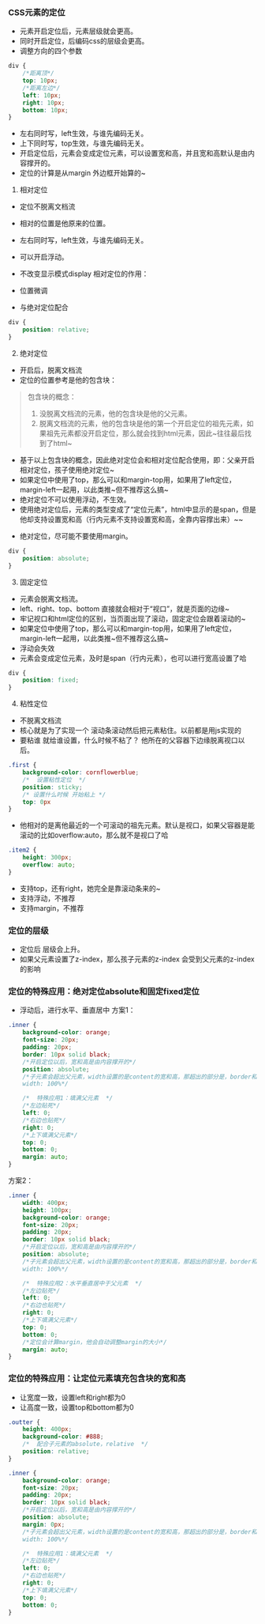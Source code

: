 ### CSS元素的定位

* 元素开启定位后，元素层级就会更高。
* 同时开启定位，后编码css的层级会更高。
* 调整方向的四个参数

```css
div {
    /*距离顶*/
    top: 10px;
    /*距离左边*/
    left: 10px;
    right: 10px;
    bottom: 10px;
}
```

* 左右同时写，left生效，与谁先编码无关。
* 上下同时写，top生效，与谁先编码无关。
* 开启定位后，元素会变成定位元素，可以设置宽和高，并且宽和高默认是由内容撑开的。
* 定位的计算是从margin 外边框开始算的~

1. 相对定位

* 定位不脱离文档流
* 相对的位置是他原来的位置。
* 左右同时写，left生效，与谁先编码无关。
* 可以开启浮动。
* 不改变显示模式display 相对定位的作用：

* 位置微调
* 与绝对定位配合

```css
div {
    position: relative;
}
```

2. 绝对定位

* 开启后，脱离文档流
* 定位的位置参考是他的包含块：

> 包含块的概念：
> 1. 没脱离文档流的元素，他的包含块是他的父元素。
> 2. 脱离文档流的元素，他的包含块是他的第一个开启定位的祖先元素，如果祖先元素都没开启定位，那么就会找到html元素，因此~往往最后找到了html~

* 基于以上包含块的概念，因此绝对定位会和相对定位配合使用，即：父亲开启相对定位，孩子使用绝对定位~
* 如果定位中使用了top，那么可以和margin-top用，如果用了left定位，margin-left一起用，以此类推~但不推荐这么搞~
* 绝对定位不可以使用浮动，不生效。
* 使用绝对定位后，元素的类型变成了“定位元素”，html中显示的是span，但是他却支持设置宽和高（行内元素不支持设置宽和高，全靠内容撑出来）~~

- 绝对定位，尽可能不要使用margin。

```css
div {
    position: absolute;
}
```

3. 固定定位

* 元素会脱离文档流。
* left、right、top、bottom 直接就会相对于“视口”，就是页面的边缘~
* 牢记视口和html定位的区别，当页面出现了滚动，固定定位会跟着滚动的~
* 如果定位中使用了top，那么可以和margin-top用，如果用了left定位，margin-left一起用，以此类推~但不推荐这么搞~
* 浮动会失效
* 元素会变成定位元素，及时是span（行内元素），也可以进行宽高设置了哈

```css
div {
    position: fixed;
}
```

4. 粘性定位

* 不脱离文档流
* 核心就是为了实现一个 滚动条滚动然后把元素粘住。以前都是用js实现的
* 要粘谁 就给谁设置，什么时候不粘了？ 他所在的父容器下边缘脱离视口以后。

```css
.first {
    background-color: cornflowerblue;
    /*  设置粘性定位  */
    position: sticky;
    /* 设置什么时候 开始粘上 */
    top: 0px
}

```

* 他相对的是离他最近的一个可滚动的祖先元素。默认是视口，如果父容器是能滚动的比如overflow:auto，那么就不是视口了哈

```css
.item2 {
    height: 300px;
    overflow: auto;
}
```

* 支持top，还有right，她完全是靠滚动条来的~
* 支持浮动，不推荐
* 支持margin，不推荐

### 定位的层级

* 定位后 层级会上升。
* 如果父元素设置了z-index，那么孩子元素的z-index 会受到父元素的z-index的影响

### 定位的特殊应用：绝对定位absolute和固定fixed定位

* 浮动后，进行水平、垂直居中 方案1：

```css
.inner {
    background-color: orange;
    font-size: 20px;
    padding: 20px;
    border: 10px solid black;
    /*开启定位以后，宽和高是由内容撑开的*/
    position: absolute;
    /*子元素会超出父元素，width设置的是content的宽和高，那超出的部分是，border和padding
    width: 100%*/

    /*  特殊应用1：填满父元素  */
    /*左边贴死*/
    left: 0;
    /*右边也贴死*/
    right: 0;
    /*上下填满父元素*/
    top: 0;
    bottom: 0;
    margin: auto;
}
```

方案2：

```css
.inner {
    width: 400px;
    height: 100px;
    background-color: orange;
    font-size: 20px;
    padding: 20px;
    border: 10px solid black;
    /*开启定位以后，宽和高是由内容撑开的*/
    position: absolute;
    /*子元素会超出父元素，width设置的是content的宽和高，那超出的部分是，border和padding
    width: 100%*/

    /*  特殊应用2：水平垂直居中于父元素  */
    /*左边贴死*/
    left: 0;
    /*右边也贴死*/
    right: 0;
    /*上下填满父元素*/
    top: 0;
    bottom: 0;
    /*定位会计算margin，他会自动调整margin的大小*/
    margin: auto;
}
```

### 定位的特殊应用：让定位元素填充包含块的宽和高

* 让宽度一致，设置left和right都为0
* 让高度一致，设置top和bottom都为0

```css
.outter {
    height: 400px;
    background-color: #888;
    /*  配合子元素的absolute，relative  */
    position: relative;
}

.inner {
    background-color: orange;
    font-size: 20px;
    padding: 20px;
    border: 10px solid black;
    /*开启定位以后，宽和高是由内容撑开的*/
    position: absolute;
    margin: 0px;
    /*子元素会超出父元素，width设置的是content的宽和高，那超出的部分是，border和padding
    width: 100%*/

    /*  特殊应用1：填满父元素  */
    /*左边贴死*/
    left: 0;
    /*右边也贴死*/
    right: 0;
    /*上下填满父元素*/
    top: 0;
    bottom: 0;
}
```